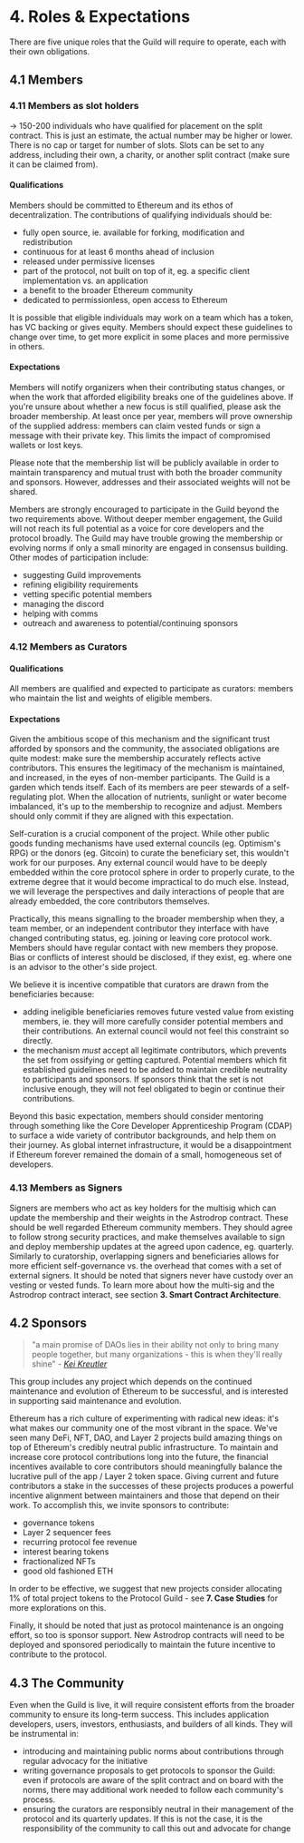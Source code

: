 # 4. Roles & Expectations

There are five unique roles that the Guild will require to operate, each with their own obligations.

## 4.1 Members

### 4.11 Members as slot holders

→ 150-200 individuals who have qualified for placement on the split contract. This is just an estimate, the actual number may be higher or lower. There is no cap or target for number of slots. Slots can be set to any address, including their own, a charity, or another split contract (make sure it can be claimed from).

#### Qualifications

Members should be committed to Ethereum and its ethos of decentralization. The contributions of qualifying individuals should be:

- fully open source, ie. available for forking, modification and redistribution
- continuous for at least 6 months ahead of inclusion
- released under permissive licenses
- part of the protocol, not built on top of it, eg. a specific client implementation vs. an application
- a benefit to the broader Ethereum community 
- dedicated to permissionless, open access to Ethereum

It is possible that eligible individuals may work on a team which has a token, has VC backing or gives equity. Members should expect these guidelines to change over time, to get more explicit in some places and more permissive in others.

#### Expectations

Members will notify organizers when their contributing status changes, or when the work that afforded eligibility breaks one of the guidelines above. If you're unsure about whether a new focus is still qualified, please ask the broader membership. At least once per year, members will prove ownership of the supplied address: members can claim vested funds or sign a message with their private key. This limits the impact of compromised wallets or lost keys. 

Please note that the membership list will be publicly available in order to maintain transparency and mutual trust with both the broader community and sponsors. However, addresses and their associated weights will not be shared.

Members are strongly encouraged to participate in the Guild beyond the two requirements above. Without deeper member engagement, the Guild will not reach its full potential as a voice for core developers and the protocol broadly. The Guild may have trouble growing the membership or evolving norms if only a small minority are engaged in consensus building. Other modes of participation include:

- suggesting Guild improvements
- refining eligibility requirements
- vetting specific potential members 
- managing the discord
- helping with comms
- outreach and awareness to potential/continuing sponsors

### 4.12 Members as Curators

#### Qualifications

All members are qualified and expected to participate as curators: members who maintain the list and weights of eligible members.

#### Expectations

Given the ambitious scope of this mechanism and the significant trust afforded by sponsors and the community, the associated obligations are quite modest: make sure the membership accurately reflects active contributors. This ensures the legitimacy of the mechanism is maintained, and increased, in the eyes of non-member participants. The Guild is a garden which tends itself. Each of its members are peer stewards of a self-regulating plot. When the allocation of nutrients, sunlight or water become imbalanced, it's up to the membership to recognize and adjust. Members should only commit if they are aligned with this expectation.

Self-curation is a crucial component of the project. While other public goods funding mechanisms have used external councils (eg. Optimism's RPG) or the donors (eg. Gitcoin) to curate the beneficiary set, this wouldn't work for our purposes. Any external council would have to be deeply embedded within the core protocol sphere in order to properly curate, to the extreme degree that it would become impractical to do much else. Instead, we will leverage the perspectives and daily interactions of people that are already embedded, the core contributors themselves.

Practically, this means signalling to the broader membership when they, a team member, or an independent contributor they interface with have changed contributing status, eg. joining or leaving core protocol work. Members should have regular contact with new members they propose. Bias or conflicts of interest should be disclosed, if they exist, eg. where one is an advisor to the other's side project.

We believe it is incentive compatible that curators are drawn from the beneficiaries because:

- adding ineligible beneficiaries removes future vested value from existing members, ie. they will more carefully consider potential members and their contributions. An external council would not feel this constraint so directly.
- the mechanism *must* accept all legitimate contributors, which prevents the set from ossifying or getting captured. Potential members which fit established guidelines need to be added to maintain credible neutrality to participants and sponsors. If sponsors think that the set is not inclusive enough, they will not feel obligated to begin or continue their contributions.

Beyond this basic expectation, members should consider mentoring through something like the Core Developer Apprenticeship Program (CDAP) to surface a wide variety of contributor backgrounds, and help them on their journey. As global internet infrastructure, it would be a disappointment if Ethereum forever remained the domain of a small, homogeneous set of developers.

### 4.13 Members as Signers

Signers are members who act as key holders for the multisig which can update the membership and their weights in the Astrodrop contract. These should be well regarded Ethereum community members. They should agree to follow strong security practices, and make themselves available to sign and deploy membership updates at the agreed upon cadence, eg. quarterly. Similarly to curatorship, overlapping signers and beneficiaries allows for more efficient self-governance vs. the overhead that comes with a set of external signers. It should be noted that signers never have custody over an vesting or vested funds. To learn more about how the multi-sig and the Astrodrop contract interact, see section **3. Smart Contract Architecture**.

## 4.2 Sponsors

> "a main promise of DAOs lies in their ability not only to bring many people together, but many organizations - this is when they'll really shine" - *[Kei Kreutler](https://twitter.com/keikreutler/status/1461646035491692550)*

This group includes any project which depends on the continued maintenance and evolution of Ethereum to be successful, and is interested in supporting said maintenance and evolution.

Ethereum has a rich culture of experimenting with radical new ideas: it's what makes our community one of the most vibrant in the space. We've seen many DeFi, NFT, DAO, and Layer 2 projects build amazing things on top of Ethereum's credibly neutral public infrastructure. To maintain and increase core protocol contributions long into the future, the financial incentives available to core contributors should meaningfully balance the lucrative pull of the app / Layer 2 token space. Giving current and future contributors a stake in the successes of these projects produces a powerful incentive alignment between maintainers and those that depend on their work. To accomplish this, we invite sponsors to contribute:
-  governance tokens
-  Layer 2 sequencer fees
-  recurring protocol fee revenue
-  interest bearing tokens
-  fractionalized NFTs
-  good old fashioned ETH

In order to be effective, we suggest that new projects consider allocating 1% of total project tokens to the Protocol Guild - see **7. Case Studies** for more explorations on this.

Finally, it should be noted that just as protocol maintenance is an ongoing effort, so too is sponsor support. New Astrodrop contracts will need to be deployed and sponsored periodically to maintain the future incentive to contribute to the protocol. 

## 4.3 The Community

Even when the Guild is live, it will require consistent efforts from the broader community to ensure its long-term success. This includes application developers, users, investors, enthusiasts, and builders of all kinds. They will be instrumental in:

- introducing and maintaining public norms about contributions through regular advocacy for the initiative
- writing governance proposals to get protocols to sponsor the Guild: even if protocols are aware of the split contract and on board with the norms, there may additional work needed to follow each community's process.
- ensuring the curators are responsibly neutral in their management of the protocol and its quarterly updates. If this is not the case, it is the responsibility of the community to call this out and advocate for change
